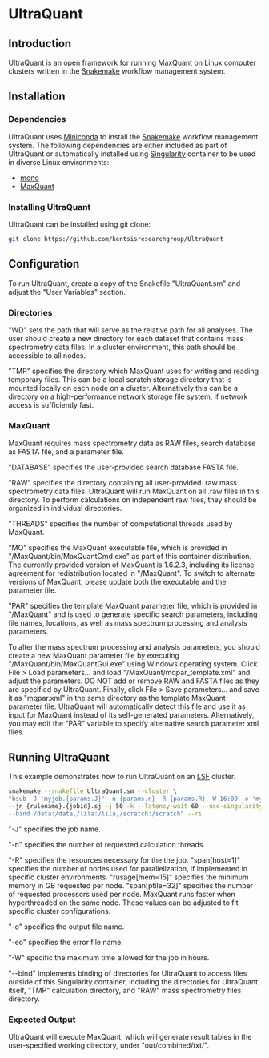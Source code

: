 # UltraQuant

## Introduction

UltraQuant is an open framework for running MaxQuant on Linux computer clusters written in the [Snakemake](https://snakemake.readthedocs.io/en/stable/) workflow management system.

## Installation

### Dependencies

UltraQuant uses [Miniconda](https://conda.io/miniconda.html) to install the [Snakemake](https://snakemake.readthedocs.io/en/stable/) workflow management system. The following dependencies are either included as part of UltraQuant or automatically installed using [Singularity](https://singularity.lbl.gov/) container to be used in diverse Linux environments:

* [mono](https://www.mono-project.com/)
* [MaxQuant](http://www.coxdocs.org/doku.php?id=maxquant:start)

### Installing UltraQuant

UltraQuant can be installed using git clone:

```bash
git clone https://github.com/kentsisresearchgroup/UltraQuant
```

## Configuration

To run UltraQuant, create a copy of the Snakefile "UltraQuant.sm" and adjust the "User Variables" section.

### Directories

"WD" sets the path that will serve as the relative path for all analyses. The user should create a new directory for each dataset that contains mass spectrometry data files. In a cluster environment, this path should be accessible to all nodes.

"TMP" specifies the directory which MaxQuant uses for writing and reading temporary files. This can be a local scratch storage directory that is mounted locally on each node on a cluster. Alternatively this can be a directory on a high-performance network storage file system, if network access is sufficiently fast. 

### MaxQuant

MaxQuant requires mass spectrometry data as RAW files, search database as FASTA file, and a parameter file.

"DATABASE" specifies the user-provided search database FASTA file.

"RAW" specifies the directory containing all user-provided .raw mass spectrometry data files. UltraQuant will run MaxQuant on all .raw files in this directory. To perform calculations on independent raw files, they should be organized in individual directories. 

"THREADS" specifies the number of computational threads used by MaxQuant.

"MQ" specifies the MaxQuant executable file, which is provided in "/MaxQuant/bin/MaxQuantCmd.exe" as part of this container distribution. The currently provided version of MaxQuant is 1.6.2.3, including its license agreement for redistribution located in "/MaxQuant". To switch to alternate versions of MaxQuant, please update both the executable and the parameter file. 

"PAR" specifies the template MaxQuant parameter file, which is provided in "/MaxQuant" and is used to generate specific search parameters, including file names, locations, as well as mass spectrum processing and analysis parameters.

To alter the mass spectrum processing and analysis parameters, you should create a new MaxQuant parameter file by executing "/MaxQuant/bin/MaxQuantGui.exe" using Windows operating system. Click File > Load parameters... and load "/MaxQuant/mqpar_template.xml" and adjust the parameters. DO NOT add or remove RAW and FASTA files as they are specified by UltraQuant. Finally, click File > Save parameters... and save it as "mqpar.xml" in the same directory as the template MaxQuant parameter file. UltraQuant will automatically detect this file and use it as input for MaxQuant instead of its self-generated parameters. Alternatively, you may edit the "PAR" variable to specify alternative search parameter xml files. 

## Running UltraQuant

This example demonstrates how to run UltraQuant on an [LSF](https://www.ibm.com/support/knowledgecenter/en/SSETD4/product_welcome_platform_lsf.html) cluster.

```bash
snakemake --snakefile UltraQuant.sm --cluster \
"bsub -J 'myjob.{params.J}' -n {params.n} -R {params.R} -W 16:00 -o 'myjob.{params.o}' -eo 'myjob.{params.eo}'" \
--jn {rulename}.{jobid}.sj -j 50 -k --latency-wait 60 --use-singularity --singularity-args "
--bind /data:/data,/lila:/lila,/scratch:/scratch" --ri
```

"-J" specifies the job name.

"-n" specifies the number of requested calculation threads.

"-R" specifies the resources necessary for the the job. "span[host=1]" specifies the number of nodes used for parallelization, if implemented in specific cluster environments. "rusage[mem=15]" specifies the minimum memory in GB requested per node. "span[ptile=32]" specifies the number of requested processors used per node. MaxQuant runs faster when hyperthreaded on the same node. These values can be adjusted to fit specific cluster configurations.

"-o" specifies the output file name.

"-eo" specifies the error file name.

"-W" specific the maximum time allowed for the job in hours.

"--bind" implements binding of directories for UltraQuant to access files outside of this Singularity container, including the directories for UltraQuant itself, "TMP" calculation directory, and "RAW" mass spectrometry files directory. 

### Expected Output

UltraQuant will execute MaxQuant, which will generate result tables in the user-specified working directory, under "out/combined/txt/".